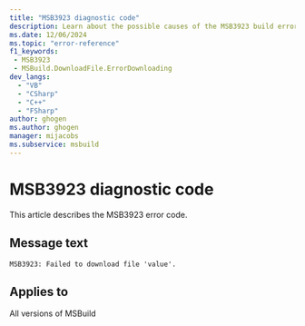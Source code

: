 ```yaml
---
title: "MSB3923 diagnostic code"
description: Learn about the possible causes of the MSB3923 build error, and get troubleshooting tips.
ms.date: 12/06/2024
ms.topic: "error-reference"
f1_keywords:
 - MSB3923
 - MSBuild.DownloadFile.ErrorDownloading
dev_langs:
  - "VB"
  - "CSharp"
  - "C++"
  - "FSharp"
author: ghogen
ms.author: ghogen
manager: mijacobs
ms.subservice: msbuild
---
```


# MSB3923 diagnostic code

<!-- :::ErrorDefinitionDescription::: -->
<!-- :::editable-content name="introDescription"::: -->
This article describes the MSB3923 error code.
<!-- :::editable-content-end::: -->

## Message text

`MSB3923: Failed to download file 'value'.`

<!-- :::editable-content name="postOutputDescription"::: -->
<!--
{StrBegin="MSB3923: "}
-->
<!-- :::editable-content-end::: -->
<!-- :::ErrorDefinitionDescription-end::: -->

## Applies to

All versions of MSBuild

